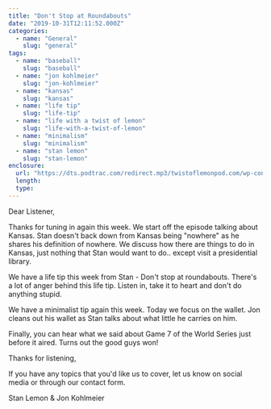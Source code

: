 ```yaml
---
title: "Don't Stop at Roundabouts"
date: "2019-10-31T12:11:52.000Z"
categories:
  - name: "General"
    slug: "general"
tags:
  - name: "baseball"
    slug: "baseball"
  - name: "jon kohlmeier"
    slug: "jon-kohlmeier"
  - name: "kansas"
    slug: "kansas"
  - name: "life tip"
    slug: "life-tip"
  - name: "life with a twist of lemon"
    slug: "life-with-a-twist-of-lemon"
  - name: "minimalism"
    slug: "minimalism"
  - name: "stan lemon"
    slug: "stan-lemon"
enclosure:
  url: "https://dts.podtrac.com/redirect.mp3/twistoflemonpod.com/wp-content/uploads/2019/10/069-lwatol-20191031.mp3"
  length:
  type:
---
```


Dear Listener,

Thanks for tuning in again this week. We start off the episode talking about Kansas. Stan doesn't back down from Kansas being "nowhere" as he shares his definition of nowhere. We discuss how there are things to do in Kansas, just nothing that Stan would want to do.. except visit a presidential library.

We have a life tip this week from Stan - Don't stop at roundabouts. There's a lot of anger behind this life tip. Listen in, take it to heart and don't do anything stupid.

We have a minimalist tip again this week. Today we focus on the wallet. Jon cleans out his wallet as Stan talks about what little he carries on him.

Finally, you can hear what we said about Game 7 of the World Series just before it aired. Turns out the good guys won!

Thanks for listening,

If you have any topics that you'd like us to cover, let us know on social media or through our contact form.

Stan Lemon & Jon Kohlmeier
